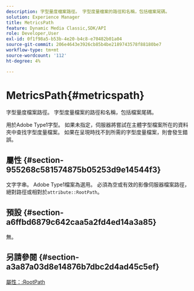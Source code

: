 ```yaml
---
description: 字型量度檔案路徑。 字型度量檔案的路徑和名稱，包括檔案尾碼。
solution: Experience Manager
title: MetricsPath
feature: Dynamic Media Classic,SDK/API
role: Developer,User
exl-id: 0f1f98a5-b53b-4e20-b4c8-e70482b01a04
source-git-commit: 206e4643e3926cb85b4be2189743578f88180be7
workflow-type: tm+mt
source-wordcount: '112'
ht-degree: 4%

---
```


# MetricsPath{#metricspath}

字型量度檔案路徑。 字型度量檔案的路徑和名稱，包括檔案尾碼。

用於Adobe Type1字型。 如果未指定，伺服器將嘗試在主體字型檔案所在的資料夾中查找字型度量檔案。 如果在呈現時找不到所需的字型度量檔案，則會發生錯誤。

## 屬性 {#section-955268c581574875b05253d9e14544f3}

文字字串。 Adobe Type1檔案為選用。 必須為空或有效的影像伺服器檔案路徑，絕對路徑或相對於`attribute::RootPath`。

## 預設 {#section-a6ffbd6879c642caa5a2fd4ed14a3a85}

無。

## 另請參閱 {#section-a3a87a03d8e14876b7dbc2d4ad45c5ef}

[屬性：:RootPath](/help/aem-is-ir-api/is-api/image-catalog/image-serving-api-ref/c-image-catalog-reference/c-attributes-reference/r-rootpath.md)
